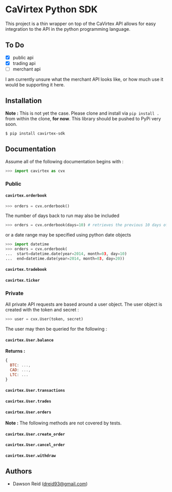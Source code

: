 
# CaVirtex Python SDK

This project is a thin wrapper on top of the CaVirtex API allows for easy
integration to the API in the python programming language.

## To Do

- [x] public api
- [x] trading api
- [ ] merchant api

I am currently unsure what the merchant API looks like, or how much use it
would be supporting it here.

## Installation

**Note :** This is not yet the case. Please clone and install via `pip install
.` from within the clone, **for now**. This library should be pushed to PyPi
very soon.

```
$ pip install cavirtex-sdk
```

## Documentation

Assume all of the following documentation begins with :

```python
>>> import cavirtex as cvx
```

### Public

#### `cavirtex.orderbook`

```python
>>> orders = cvx.orderbook()
```

The number of days back to run may also be included

```python
>>> orders = cvx.orderbook(days=10) # retrieves the previous 10 days of orders
```

or a date range may be specified using python date objects  

```python
>>> import datetime
>>> orders = cvx.orderbook(
...  start=datetime.date(year=2014, month=03, day=10)
...  end=datetime.date(year=2014, month=03, day=20))
```

#### `cavirtex.tradebook`

#### `cavirtex.ticker`

### Private

All private API requests are based around a user object. The user object is
created with the token and secret :

```python
>>> user = cvx.User(token, secret)
```

The user may then be queried for the following :

#### `cavirtex.User.balance`

**Returns :**

```javascript
{
  BTC: ...,
  CAD: ...,
  LTC: ...
}
```

#### `cavirtex.User.transactions`

#### `cavirtex.User.trades`

#### `cavirtex.User.orders`

**Note :** The following methods are not covered by tests.

#### `cavirtex.User.create_order`

#### `cavirtex.User.cancel_order`

#### `cavirtex.User.withdraw`

## Authors

- Dawson Reid (dreid93@gmail.com)
